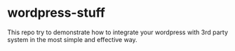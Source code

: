 # wordpress-stuff
This repo try to demonstrate how to integrate your wordpress with 3rd party system in the most simple and effective way.
